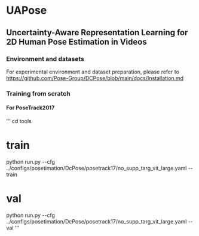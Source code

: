 # UAPose
## Uncertainty-Aware Representation Learning for 2D Human Pose Estimation in Videos

### Environment and datasets
For experimental environment and dataset preparation, please refer to https://github.com/Pose-Group/DCPose/blob/main/docs/Installation.md

### Training from scratch
#### For PoseTrack2017
‘’‘
cd tools
# train  
python run.py --cfg ../configs/posetimation/DcPose/posetrack17/no_supp_targ_vit_large.yaml --train

# val 
python run.py --cfg ../configs/posetimation/DcPose/posetrack17/no_supp_targ_vit_large.yaml --val 
’‘’
